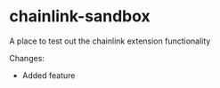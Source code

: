 # chainlink-sandbox
A place to test out the chainlink extension functionality

Changes:
* Added feature
